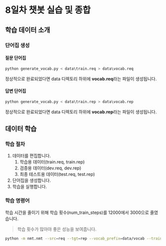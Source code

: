 # 8일차 챗봇 실습 및 종합

## 학습 데이터 소개

### 단어집 생성

#### 질문 단어집

```bash
python generate_vocab.py < data\train.req > data\vocab.req
```

정상적으로 완료되었다면 data 디렉토리 하위에 **vocab.req**라는 파일이 생성됩니다.

#### 답변 단어집

```bash
python generate_vocab.py < data\train.rep > data\vocab.rep
```

정상적으로 완료되었다면 data 디렉토리 하위에 **vocab.rep**라는 파일이 생성됩니다.

## 데이터 학습

### 학습 절차

1. 데이터를 편집합니다.
    1. 학습용 데이터(train.req, train.rep)
    1. 검증용 데이터(dev.req, dev.rep)
    1. 최종 테스트용 데이터(test.req, test.rep)
1. 단어집을 생성합니다.
1. 학습을 실행합니다.

### 학습 명령어

학습 시간을 줄이기 위해 학습 횟수(num_train_steps)를 12000에서 3000으로 줄였습니다.

> 학습 횟수가 많아야 좋은 성능을 보여줍니다.

```bash
python -m nmt.nmt --src=req --tgt=rep --vocab_prefix=data/vocab --train_prefix=data/train --dev_prefix=data/dev --test_prefix=data/test --out_dir=nmt_model --num_train_steps=3000 --steps_per_stats=100 --num_layers=4 --num_units=128 --dropout=0.2 --metrics=bleu --attention=scaled_luong
```
